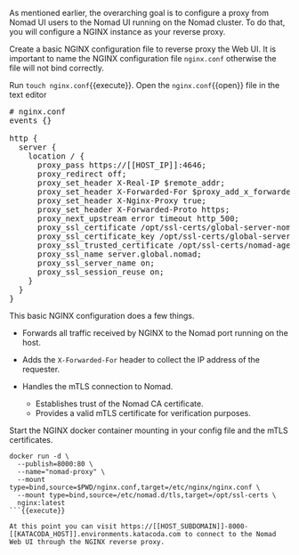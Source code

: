 As mentioned earlier, the overarching goal is to configure a proxy from Nomad UI
users to the Nomad UI running on the Nomad cluster. To do that, you will
configure a NGINX instance as your reverse proxy.

Create a basic NGINX configuration file to reverse proxy the Web UI. It is
important to name the NGINX configuration file `nginx.conf` otherwise the file
will not bind correctly.

Run `touch nginx.conf`{{execute}}.  Open the `nginx.conf`{{open}} file in the
text editor

<pre class="file" data-filename="nginx.conf" data-target="replace">
# nginx.conf
events {}

http {
  server {
    location / {
      proxy_pass https://[[HOST_IP]]:4646;
      proxy_redirect off;
      proxy_set_header X-Real-IP $remote_addr;
      proxy_set_header X-Forwarded-For $proxy_add_x_forwarded_for;
      proxy_set_header X-Nginx-Proxy true;
      proxy_set_header X-Forwarded-Proto https;
      proxy_next_upstream error timeout http_500;
      proxy_ssl_certificate /opt/ssl-certs/global-server-nomad-0.pem;
      proxy_ssl_certificate_key /opt/ssl-certs/global-server-nomad-0-key.pem;
      proxy_ssl_trusted_certificate /opt/ssl-certs/nomad-agent-ca.pem;
      proxy_ssl_name server.global.nomad;
      proxy_ssl_server_name on;
      proxy_ssl_session_reuse on;
    }
  }
}
</pre>

This basic NGINX configuration does a few things. 

- Forwards all traffic received by NGINX to the Nomad port running on the host.

- Adds the `X-Forwarded-For` header to collect the IP address of the requester.

- Handles the mTLS connection to Nomad.

    - Establishes trust of the Nomad CA certificate. 
    - Provides a valid mTLS certificate for verification purposes.


Start the NGINX docker container mounting in your config file and the mTLS
certificates.

```
docker run -d \
  --publish=8000:80 \
  --name="nomad-proxy" \
  --mount type=bind,source=$PWD/nginx.conf,target=/etc/nginx/nginx.conf \
  --mount type=bind,source=/etc/nomad.d/tls,target=/opt/ssl-certs \
  nginx:latest
```{{execute}}

At this point you can visit https://[[HOST_SUBDOMAIN]]-8000-[[KATACODA_HOST]].environments.katacoda.com to connect to the Nomad Web UI through the NGINX reverse proxy.
